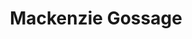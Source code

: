 ---
collection_archive: false
collection_awards: []
collection_category:
  - Lifestyle
  - Stock
  - Color
  - Sports + Athletes
  - Portraits
collection_content: 
collection_cover: https://d1sf55qlb7p6hz.cloudfront.net/mackenzie-1.jpg
collection_cover_mobile: https://d1sf55qlb7p6hz.cloudfront.net/verticalcovers-19.jpg
collection_description: 
collection_exhibition: []
collection_filter:
  - Commissioned + Stock
collection_hidden: false
collection_meta: 
collection_press: []
collection_preview:
  - https://d1sf55qlb7p6hz.cloudfront.net/makenzie_covers-1.jpg
  - https://d1sf55qlb7p6hz.cloudfront.net/makenzie_covers-2.jpg
  - https://d1sf55qlb7p6hz.cloudfront.net/makenzie_covers-3.jpg
  - https://d1sf55qlb7p6hz.cloudfront.net/makenzie_covers-4.jpg
cover_image: https://d1sf55qlb7p6hz.cloudfront.net/social-27.jpg
date: 
hide_footer: true 
logo: 
navigation_theme: white
slug: Mackenzie-Gossage
theme_color: "#9394AD"
theme_color_all_works: B4B4FC"
title: Mackenzie Gossage
collection_blocks:
  - _bookshop_name: collections/media-row-start
    row_alignment: between
  - _bookshop_name: collections/media-element 
    color: "#F8E0CE"
    image:  https://d1sf55qlb7p6hz.cloudfront.net/mackenzie-1.jpg
    margin_left: 10
    margin_right: 0
    margin_y: 100
    width: 60
  - _bookshop_name: collections/media-row
    row_alignment: between
  - _bookshop_name: collections/media-element 
    color: "#D7DFF1"
    image:  https://d1sf55qlb7p6hz.cloudfront.net/mackenzie-3.jpg
    margin_left: 15
    margin_right: 0
    margin_y: 300
    width: 25
  - _bookshop_name: collections/media-element 
    color: "#F4DEE4"
    image:  https://d1sf55qlb7p6hz.cloudfront.net/mackenzie-2.jpg
    margin_left: 0
    margin_right: 20
    margin_y: 200
    width: 33
  - _bookshop_name: collections/media-row
    row_alignment: between
  - _bookshop_name: collections/media-element 
    color: "#F5E8D5"
    image:  https://d1sf55qlb7p6hz.cloudfront.net/mackenzie-4.jpg
    margin_left: 40
    margin_y: 100
    width: 20
  - _bookshop_name: collections/media-row
    row_alignment: between
  - _bookshop_name: collections/media-element 
    color: "#F9E0CF"
    image:  https://d1sf55qlb7p6hz.cloudfront.net/mackenzie-5.jpg
    margin_left: 55
    margin_y: 100
    width: 45
  - _bookshop_name: collections/media-row-end
---